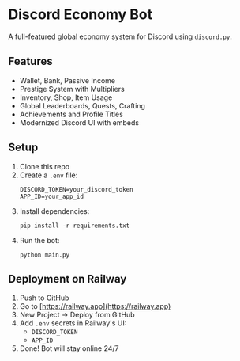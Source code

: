# Discord Economy Bot

A full-featured global economy system for Discord using `discord.py`.

## Features
- Wallet, Bank, Passive Income
- Prestige System with Multipliers
- Inventory, Shop, Item Usage
- Global Leaderboards, Quests, Crafting
- Achievements and Profile Titles
- Modernized Discord UI with embeds

## Setup

1. Clone this repo
2. Create a `.env` file:
   ```
   DISCORD_TOKEN=your_discord_token
   APP_ID=your_app_id
   ```
3. Install dependencies:
   ```
   pip install -r requirements.txt
   ```
4. Run the bot:
   ```
   python main.py
   ```

## Deployment on Railway

1. Push to GitHub
2. Go to [https://railway.app](https://railway.app)
3. New Project → Deploy from GitHub
4. Add `.env` secrets in Railway's UI:
   - `DISCORD_TOKEN`
   - `APP_ID`
5. Done! Bot will stay online 24/7
